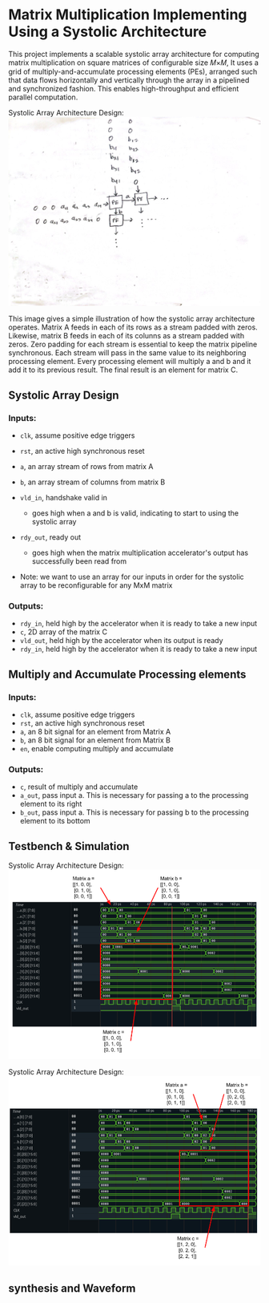 
# Matrix Multiplication Implementing Using a Systolic Architecture 

This project implements a scalable systolic array architecture for computing matrix multiplication on square matrices of configurable size 𝑀×𝑀, It uses a grid of multiply-and-accumulate processing elements (PEs), arranged such that data flows horizontally and vertically through the array in a pipelined and synchronized fashion. This enables high-throughput and efficient parallel computation. 


Systolic Array Architecture Design:
![alt text](docs/Systolic_array_1.jpg)

This image gives a simple illustration of how the systolic array architecture operates. Matrix A feeds in each of its rows as a stream padded with zeros. Likewise, matrix B feeds in each of its colunns as a stream padded with zeros. Zero padding for each stream is essential to keep the matrix pipeline synchronous. Each stream will pass in the same value to its neighboring processing element. Every processing element will multiply a and b and it add it to its previous result. The final result is an element for matrix C. 

## Systolic Array Design

### Inputs:
- `clk`, assume positive edge triggers
- `rst`, an active high synchronous reset
- `a`, an array stream of rows from matrix A
- `b`, an array stream of columns from matrix B
- `vld_in`, handshake valid in
    - goes high when a and b is valid, indicating to start to using the systolic array
- `rdy_out`, ready out
    - goes high when the matrix multiplication accelerator's output has successfully been read from 

- Note: we want to use an array for our inputs in order for the systolic array to be reconfigurable for any MxM matrix

### Outputs:
- `rdy_in`, held high by the accelerator when it is ready to take a new input
- `c`, 2D array of the matrix C
- `vld_out`, held high by the accelerator when its output is ready
- `rdy_in`, held high by the accelerator when it is ready to take a new input

## Multiply and Accumulate Processing elements

### Inputs:
- `clk`, assume positive edge triggers
- `rst`, an active high synchronous reset
- `a`, an 8 bit signal for an element from Matrix A
- `b`, an 8 bit signal for an element from Matrix B
- `en`, enable computing multiply and accumulate 


### Outputs:
- `c`, result of multiply and accumulate
- `a_out`, pass input a. This is necessary for passing a to the processing element to its right
- `b_out`, pass input a. This is necessary for passing b to the processing element to its bottom



## Testbench & Simulation
Systolic Array Architecture Design:
![alt text](docs/SYS_Waveform1.png)

Systolic Array Architecture Design:
![alt text](docs/SYS_Waveform2.png)


## synthesis and Waveform
